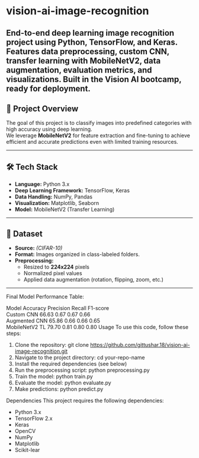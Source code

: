 # vision-ai-image-recognition
End-to-end deep learning image recognition project using Python, TensorFlow, and Keras. Features data preprocessing, custom CNN, transfer learning with MobileNetV2, data augmentation, evaluation metrics, and visualizations. Built in the Vision AI bootcamp, ready for deployment.
---

## 🚀 Project Overview
The goal of this project is to classify images into predefined categories with high accuracy using deep learning.  
We leverage **MobileNetV2** for feature extraction and fine-tuning to achieve efficient and accurate predictions even with limited training resources.

---

## 🛠 Tech Stack
- **Language:** Python 3.x  
- **Deep Learning Framework:** TensorFlow, Keras  
- **Data Handling:** NumPy, Pandas  
- **Visualization:** Matplotlib, Seaborn  
- **Model:** MobileNetV2 (Transfer Learning)  

---

## 📂 Dataset
- **Source:** *(CIFAR-10)*  
- **Format:** Images organized in class-labeled folders.  
- **Preprocessing:**  
  - Resized to **224x224** pixels  
  - Normalized pixel values  
  - Applied data augmentation (rotation, flipping, zoom, etc.)  

---

Final Model Performance Table:

Model               Accuracy  Precision Recall    F1-score  
Custom CNN          66.63     0.67      0.67      0.66      
Augmented CNN       65.86     0.66      0.66      0.65      
MobileNetV2 TL      79.70     0.81      0.80      0.80 
Usage
To use this code, follow these steps:

1. Clone the repository: git clone https://github.com/gittushar.18/vision-ai-image-recognition.git
2. Navigate to the project directory: cd your-repo-name
3. Install the required dependencies (see below)
4. Run the preprocessing script: python preprocessing.py
5. Train the model: python train.py
6. Evaluate the model: python evaluate.py
7. Make predictions: python predict.py

Dependencies
This project requires the following dependencies:

- Python 3.x
- TensorFlow 2.x
- Keras
- OpenCV
- NumPy
- Matplotlib
- Scikit-lear
